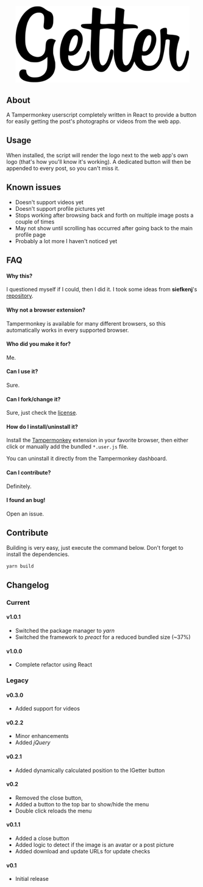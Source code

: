 <p align="center">
	<img src="https://raw.githubusercontent.com/joaocarmo/instagram-getter/master/lib/img/getter.svg?sanitize=true" width="456" alt="getter">
</p>

## About

A Tampermonkey userscript completely written in React to provide a button for
easily getting the post's photographs or videos from the web app.

## Usage

When installed, the script will render the logo next to the web app's own logo
(that's how you'll know it's working).
A dedicated button will then be appended to every post, so you can't miss it.

## Known issues

- Doesn't support videos yet
- Doesn't support profile pictures yet
- Stops working after browsing back and forth on multiple image posts a couple
of times
- May not show until scrolling has occurred after going back to the main profile
page
- Probably a lot more I haven't noticed yet

## FAQ

#### Why this?

I questioned myself if I could, then I did it.
I took some ideas from **siefkenj**'s [repository][1].

#### Why not a browser extension?

Tampermonkey is available for many different browsers, so this automatically
works in every supported browser.

#### Who did you make it for?

Me.

#### Can I use it?

Sure.

#### Can I fork/change it?

Sure, just check the [license][2].

#### How do I install/uninstall it?

Install the [Tampermonkey][3] extension in your favorite browser, then either
click or manually add the bundled `*.user.js` file.

You can uninstall it directly from the Tampermonkey dashboard.

#### Can I contribute?

Definitely.

#### I found an bug!

Open an issue.

## Contribute

Building is very easy, just execute the command below.
Don't forget to install the dependencies.

```sh
yarn build
```

## Changelog

### Current

#### v1.0.1

- Switched the package manager to _yarn_
- Switched the framework to _preact_ for a reduced bundled size (~37%)

#### v1.0.0

- Complete refactor using React

### Legacy

#### v0.3.0

- Added support for videos

#### v0.2.2

- Minor enhancements
- Added _jQuery_

#### v0.2.1

- Added dynamically calculated position to the IGetter button

#### v0.2

- Removed the close button,
- Added a button to the top bar to show/hide the menu
- Double click reloads the menu

#### v0.1.1

- Added a close button
- Added logic to detect if the image is an avatar or a post picture
- Added download and update URLs for update checks

#### v0.1

- Initial release

[1]: https://github.com/siefkenj/react-userscripts
[2]: ./LICENSE
[3]: https://www.tampermonkey.net/
